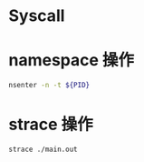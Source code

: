 # Syscall

# namespace 操作
```bash
nsenter -n -t ${PID}
```

# strace 操作
```bash
strace ./main.out
```